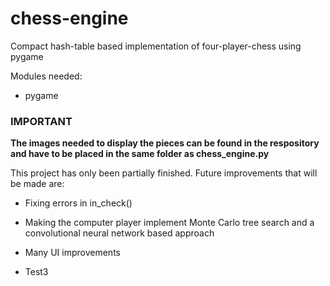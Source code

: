 # chess-engine
Compact hash-table based implementation of four-player-chess using pygame

Modules needed:

* pygame

### IMPORTANT

**The images needed to display the pieces can be found in the respository and have to be placed in the same folder as chess_engine.py**

This project has only been partially finished. Future improvements that will be made are:

* Fixing errors in in_check()

* Making the computer player implement Monte Carlo tree search and a convolutional neural network based approach

* Many UI improvements

* Test3
